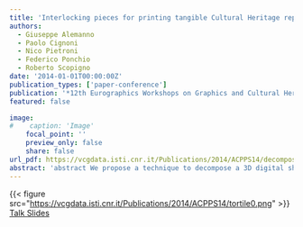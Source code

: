 ```yaml
---
title: 'Interlocking pieces for printing tangible Cultural Heritage replicas'
authors:
  - Giuseppe Alemanno
  - Paolo Cignoni
  - Nico Pietroni
  - Federico Ponchio
  - Roberto Scopigno
date: '2014-01-01T00:00:00Z'
publication_types: ['paper-conference']
publication: '*12th Eurographics Workshops on Graphics and Cultural Heritage (EG GCH 2014)*'
featured: false

image:
#    caption: 'Image'
    focal_point: ''
    preview_only: false
    share: false
url_pdf: https://vcgdata.isti.cnr.it/Publications/2014/ACPPS14/decomposing_assemblable_final_submitted.pdf
abstract: 'abstract We propose a technique to decompose a 3D digital shape into a set of interlocking pieces that are easy to be manufactured and assembled. The pieces are designed so that they can be represented as a simple height field and, therefore, they can be manufactured by common 3D printers without the usage of supporting material. The removal of the supporting material is often a burdensome task and may eventually damage the surface of the printed object. Our approach makes the final reproduction cheaper, accurate and suitable for the reproduction of tangible cultural heritages. Moreover, since the proposed technique decomposes the artwork in pieces, it also overcomes the working space limits of common printers. The decomposition of the input (high-resolution) triangular mesh is driven by a coarse polygonal base mesh (representing the target subdivision in pieces); the height fields defining each piece are generated by sampling distances along the normal of each face composing the base mesh. A innovative interlocking mechanism allows adjacent pieces to plug each other to compose the final shape. This interlocking mechanism is designed to preserve the height field property of the pieces and to provide a sufficient degree of grip to ensure the assembled structure shape to be compact and stable. We demonstrate the effectiveness of our approach and show its limitations with some practical reproduction examples.             Talk Slides'
---
```

{{< figure src="https://vcgdata.isti.cnr.it/Publications/2014/ACPPS14/tortile0.png" >}}
[ Talk Slides ](https://vcgdata.isti.cnr.it/Publicstions/2014/ACPPS14/interlockGCH.pptx)

